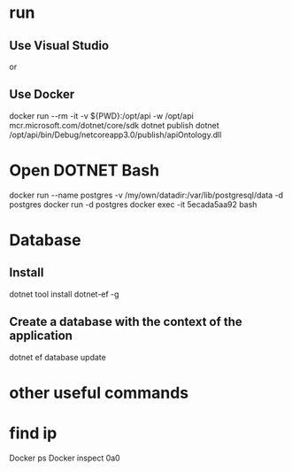 # run 

## Use Visual Studio 

or 

## Use Docker
docker run --rm -it -v ${PWD}:/opt/api -w /opt/api mcr.microsoft.com/dotnet/core/sdk
dotnet publish
dotnet /opt/api/bin/Debug/netcoreapp3.0/publish/apiOntology.dll

# Open DOTNET Bash
docker run --name postgres -v /my/own/datadir:/var/lib/postgresql/data -d postgres
docker run -d postgres
docker exec -it 5ecada5aa92 bash

# Database
## Install
dotnet tool install dotnet-ef -g

## Create a database with the context of the application
dotnet ef database update

# other useful commands
# find ip
Docker ps
Docker inspect 0a0

